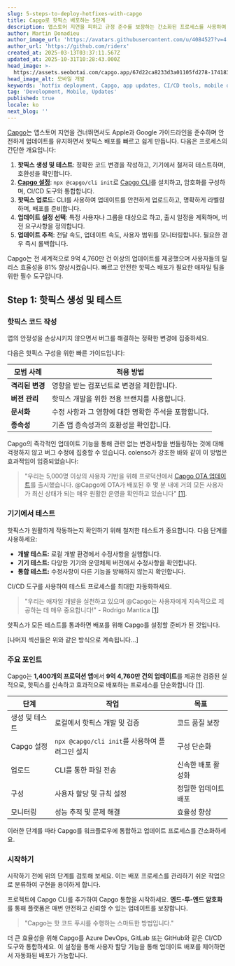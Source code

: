 ```yaml
---
slug: 5-steps-to-deploy-hotfixes-with-capgo
title: Capgo로 핫픽스 배포하는 5단계
description: 앱스토어 지연을 피하고 규정 준수를 보장하는 간소화된 프로세스를 사용하여 핫픽스를 빠르고 안전하게 배포하는 방법을 알아보세요.
author: Martin Donadieu
author_image_url: 'https://avatars.githubusercontent.com/u/4084527?v=4'
author_url: 'https://github.com/riderx'
created_at: 2025-03-13T03:37:11.567Z
updated_at: 2025-10-31T10:28:43.000Z
head_image: >-
  https://assets.seobotai.com/capgo.app/67d22ca8233d3a01105fd278-1741837059847.jpg
head_image_alt: 모바일 개발
keywords: 'hotfix deployment, Capgo, app updates, CI/CD tools, mobile development'
tag: 'Development, Mobile, Updates'
published: true
locale: ko
next_blog: ''
---
```

[Capgo](https://capgo.app/)는 앱스토어 지연을 건너뛰면서도 Apple과 Google 가이드라인을 준수하며 안전하게 업데이트를 유지하면서 핫픽스 배포를 빠르고 쉽게 만듭니다. 다음은 프로세스의 간단한 개요입니다:

1. **핫픽스 생성 및 테스트**: 정확한 코드 변경을 작성하고, 기기에서 철저히 테스트하며, 호환성을 확인합니다.
2. **[Capgo 설정](https://capgo.app/docs/webapp/)**: `npx @capgo/cli init`로 [Capgo CLI](https://capgo.app/docs/cli/commands)를 설치하고, 암호화를 구성하며, CI/CD 도구와 통합합니다.
3. **핫픽스 업로드**: CLI를 사용하여 업데이트를 안전하게 업로드하고, 명확하게 라벨링하며, 배포를 준비합니다.
4. **업데이트 설정 선택**: 특정 사용자나 그룹을 대상으로 하고, 출시 일정을 계획하며, 버전 요구사항을 정의합니다.
5. **업데이트 추적**: 전달 속도, 업데이트 속도, 사용자 범위를 모니터링합니다. 필요한 경우 즉시 롤백합니다.

Capgo는 전 세계적으로 9억 4,760만 건 이상의 업데이트를 제공했으며 사용자들의 릴리스 효율성을 81% 향상시켰습니다. 빠르고 안전한 핫픽스 배포가 필요한 애자일 팀을 위한 필수 도구입니다.

## Step 1: 핫픽스 생성 및 테스트

### 핫픽스 코드 작성

앱의 안정성을 손상시키지 않으면서 버그를 해결하는 정확한 변경에 집중하세요.

다음은 핫픽스 구성을 위한 빠른 가이드입니다:

| 모범 사례 | 적용 방법 |
| --- | --- |
| **격리된 변경** | 영향을 받는 컴포넌트로 변경을 제한합니다. |
| **버전 관리** | 핫픽스 개발을 위한 전용 브랜치를 사용합니다. |
| **문서화** | 수정 사항과 그 영향에 대한 명확한 주석을 포함합니다. |
| **종속성** | 기존 앱 종속성과의 호환성을 확인합니다. |

Capgo의 즉각적인 업데이트 기능을 통해 관련 없는 변경사항을 번들링하는 것에 대해 걱정하지 않고 버그 수정에 집중할 수 있습니다. colenso가 강조한 바와 같이 이 방법은 효과적임이 입증되었습니다:

> "우리는 5,000명 이상의 사용자 기반을 위해 프로덕션에서 [Capgo OTA 업데이트](https://console.capgo.app/resend_email)를 출시했습니다. @Capgo에 OTA가 배포된 후 몇 분 내에 거의 모든 사용자가 최신 상태가 되는 매우 원활한 운영을 확인하고 있습니다" [\[1\]](https://capgo.app/).

### 기기에서 테스트

핫픽스가 원활하게 작동하는지 확인하기 위해 철저한 테스트가 중요합니다. 다음 단계를 사용하세요:

- **개발 테스트:** 로컬 개발 환경에서 수정사항을 실행합니다.
- **기기 테스트:** 다양한 기기와 운영체제 버전에서 수정사항을 확인합니다.
- **통합 테스트:** 수정사항이 다른 기능을 방해하지 않는지 확인합니다.

CI/CD 도구를 사용하여 테스트 프로세스를 최대한 자동화하세요.

> "우리는 애자일 개발을 실천하고 있으며 @Capgo는 사용자에게 지속적으로 제공하는 데 매우 중요합니다!" - Rodrigo Mantica [\[1\]](https://capgo.app/)

핫픽스가 모든 테스트를 통과하면 배포를 위해 Capgo를 설정할 준비가 된 것입니다.

[나머지 섹션들은 위와 같은 방식으로 계속됩니다...]

### 주요 포인트

Capgo는 **1,400개의 프로덕션 앱**에서 **9억 4,760만 건의 업데이트**를 제공한 검증된 실적으로, 핫픽스를 신속하고 효과적으로 배포하는 프로세스를 단순화합니다 [\[1\]](https://capgo.app/).

| 단계 | 작업 | 목표 |
| --- | --- | --- |
| 생성 및 테스트 | 로컬에서 핫픽스 개발 및 검증 | 코드 품질 보장 |
| Capgo 설정 | `npx @capgo/cli init`를 사용하여 플러그인 설치 | 구성 단순화 |
| 업로드 | CLI를 통한 파일 전송 | 신속한 배포 활성화 |
| 구성 | 사용자 할당 및 규칙 설정 | 정밀한 업데이트 배포 |
| 모니터링 | 성능 추적 및 문제 해결 | 효율성 향상 |

이러한 단계를 따라 Capgo를 워크플로우에 통합하고 업데이트 프로세스를 간소화하세요.

### 시작하기

시작하기 전에 위의 단계를 검토해 보세요. 이는 배포 프로세스를 관리하기 쉬운 작업으로 분류하여 구현을 용이하게 합니다.

프로젝트에 Capgo CLI를 추가하여 Capgo 통합을 시작하세요. **엔드-투-엔드 암호화**를 통해 플랫폼은 매번 안전하고 신뢰할 수 있는 업데이트를 보장합니다.

> "Capgo는 핫 코드 푸시를 수행하는 스마트한 방법입니다."

더 큰 효율성을 위해 Capgo를 Azure DevOps, GitLab 또는 GitHub와 같은 CI/CD 도구와 통합하세요. 이 설정을 통해 사용자 할당 기능을 통해 업데이트 배포를 제어하면서 자동화된 배포가 가능합니다.
